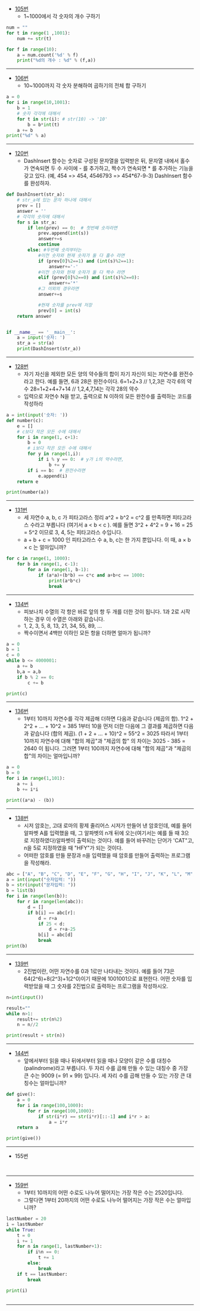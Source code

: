 * [105번](https://codingdojang.com/scode/504?answer=25989#answer_25989)
    * 1~1000에서 각 숫자의 개수 구하기
```python
num = ""
for t in range(1 ,1001):
    num += str(t)

for f in range(10):
    a = num.count('%d' % f)
    print("%d의 개수 : %d" % (f,a))
```
-----------------------------------
* [106번](https://codingdojang.com/scode/505?answer=26007#answer_26007)
    * 10~1000까지 각 숫자 분해하여 곱하기의 전체 합 구하기
```python
a = 0
for i in range(10,1001):
    b = 1
    # 숫자 각각에 대해서
    for t in str(i): # str(10) -> '10'
        b = b*int(t)
    a += b
print("%d" % a)      
```
-----------------------------------
* [120번](https://codingdojang.com/scode/529?answer=26049#answer_26049)
    * DashInsert 함수는 숫자로 구성된 문자열을 입력받은 뒤, 문자열 내에서 홀수가 연속되면 두 수 사이에 - 를 추가하고, 짝수가 연속되면 * 를 추가하는 기능을 갖고 있다. (예, 454 => 454, 4546793 => 454*67-9-3) DashInsert 함수를 완성하자.
```python
def DashInsert(str_a):
    # str_a에 있는 문자 하나에 대해서
    prev = []
    answer = ''
    # 각각의 숫자에 대해서
    for s in str_a:
        if len(prev) == 0:  # 첫번째 숫자라면
            prev.append(int(s))
            answer+=s
            continue
        else: #두번째 숫자부터는
            #이전 숫자와 현재 숫자가 둘 다 홀수 라면
            if (prev[0]%2==1) and (int(s)%2==1):
                answer+='-'
            #이전 숫자와 현재 숫자가 둘 다 짝수 라면
            elif (prev[0]%2==0) and (int(s)%2==0):
                answer+='*'
            #그 이외의 경우라면
            answer+=s

            #현재 숫자를 prev에 저장
            prev[0] = int(s)
    return answer


if __name__ == '__main__':
    a = input('숫자: ')
    str_a = str(a)
    print(DashInsert(str_a))    
```
-----------------------------------
* [128번](https://codingdojang.com/scode/539?answer=26026#answer_26026)
    * 자기 자신을 제외한 모든 양의 약수들의 합이 자기 자신이 되는 자연수를 완전수라고 한다. 예를 들면, 6과 28은 완전수이다. 6=1+2+3 // 1,2,3은 각각 6의 약수 28=1+2+4+7+14 // 1,2,4,7,14는 각각 28의 약수
    * 입력으로 자연수 N을 받고, 출력으로 N 이하의 모든 완전수를 출력하는 코드를 작성하라
```python
a = int(input('숫자: '))
def number(c):
    e = []
    # c보다 작은 모든 수에 대해서
    for i in range(1, c+1):
        b = 0
        # i보다 작은 모든 수에 대해서
        for y in range(1,i):
            if i % y == 0:  # y가 i의 약수라면,
                b += y
        if i == b:  # 완전수라면
            e.append(i)
    return e    

print(number(a))    
```
-----------------------------------

* [131번](https://codingdojang.com/scode/545?answer=26066#answer_26066)
    * 세 자연수 a, b, c 가 피타고라스 정리 a^2 + b^2 = c^2 를 만족하면 피타고라스 수라고 부릅니다 (여기서 a < b < c ). 예를 들면 3^2 + 4^2 = 9 + 16 = 25 = 5^2 이므로 3, 4, 5는 피타고라스 수입니다.
    * a + b + c = 1000 인 피타고라스 수 a, b, c는 한 가지 뿐입니다. 이 때, a × b × c 는 얼마입니까?
```python
for c in range(1, 1000):
    for b in range(1, c-1):
        for a in range(1, b-1):
            if (a*a)+(b*b) == c*c and a+b+c == 1000:
                print(a*b*c)
                break
```
-----------------------------------

* [134번](https://codingdojang.com/scode/548?answer=26074#answer_26074)
    * 피보나치 수열의 각 항은 바로 앞의 항 두 개를 더한 것이 됩니다. 1과 2로 시작하는 경우 이 수열은 아래와 같습니다.
    * 1, 2, 3, 5, 8, 13, 21, 34, 55, 89, ...
    * 짝수이면서 4백만 이하인 모든 항을 더하면 얼마가 됩니까?
```python
a = 0
b = 1
c = 0
while b <= 4000001:
    a += b
    b,a = a,b
    if b % 2 == 0:
        c += b

print(c)  
```
-----------------------------------
* [136번](https://codingdojang.com/scode/553?answer=26082#answer_26082)
    * 1부터 10까지 자연수를 각각 제곱해 더하면 다음과 같습니다 (제곱의 합). 1^2 + 2^2 + ... + 10^2 = 385 1부터 10을 먼저 더한 다음에 그 결과를 제곱하면 다음과 같습니다 (합의 제곱). (1 + 2 + ... + 10)^2 = 55^2 = 3025 따라서 1부터 10까지 자연수에 대해 "합의 제곱"과 "제곱의 합" 의 차이는 3025 - 385 = 2640 이 됩니다. 그러면 1부터 100까지 자연수에 대해 "합의 제곱"과 "제곱의 합"의 차이는 얼마입니까?
```python
a = 0
b = 0
for i in range(1,101):
    a += i
    b += i*i

print((a*a) - (b))    
```
-----------------------------------
* [138번](https://codingdojang.com/scode/555?answer=26105#answer_26105)
    * 시저 암호는, 고대 로마의 황제 줄리어스 시저가 만들어 낸 암호인데, 예를 들어 알파벳 A를 입력했을 때, 그 알파벳의 n개 뒤에 오는(여기서는 예를 들 때 3으로 지정하였다)알파벳이 출력되는 것이다. 예를 들어 바꾸려는 단어가 'CAT"고, n을 5로 지정하였을 때 "HFY"가 되는 것이다.
    * 어떠한 암호를 만들 문장과 n을 입력했을 때 암호를 만들어 출력하는 프로그램을 작성해라.
```python
abc = ["A", "B", "C", "D", "E", "F", "G", "H", "I", "J", "K", "L", "M", "N", "O", "P", "Q", "R","S", "T", "U", "V", "W", "X", "Y", "Z"]
a = int(input("숫자입력: "))
b = str(input("문자입력: "))
b = list(b)
for i in range(len(b)):
    for r in range(len(abc)):
        d = []
        if b[i] == abc[r]:
            d = r+a
            if 25 < d:
                d = r+a-25
            b[i] = abc[d]
            break
print(b)    
```
-----------------------------------
* [139번](https://codingdojang.com/scode/556?answer=26149#answer_26149)
    * 2진법이란, 어떤 자연수를 0과 1로만 나타내는 것이다. 예를 들어 73은 64(2^6)+8(2^3)+1(2^0)이기 때문에 1001001으로 표현한다. 어떤 숫자를 입력받았을 때 그 숫자를 2진법으로 출력하는 프로그램을 작성하시오.
```python
n=int(input())

result=""
while n>1:
    result+= str(n%2)
    n = n//2

print(result + str(n))
```
-----------------------------------
* [144번](https://codingdojang.com/scode/562?answer=26163#answer_26163)
    * 앞에서부터 읽을 때나 뒤에서부터 읽을 때나 모양이 같은 수를 대칭수(palindrome)라고 부릅니다. 두 자리 수를 곱해 만들 수 있는 대칭수 중 가장 큰 수는 9009 (= 91 × 99) 입니다. 세 자리 수를 곱해 만들 수 있는 가장 큰 대칭수는 얼마입니까?
```python
def give():
    a = 0
    for i in range(100,1000):
        for r in range(100,1000):
            if str(i*r) == str(i*r)[::-1] and i*r > a:
                a = i*r
    return a

print(give())    
```
-----------------------------------
* 155번
```python
    
```
-----------------------------------
* [159번](https://codingdojang.com/scode/584?answer=26199#answer_26199)
   * 1부터 10까지의 어떤 수로도 나누어 떨어지는 가장 작은 수는 2520입니다.
   * 그렇다면 1부터 20까지의 어떤 수로도 나누어 떨어지는 가장 작은 수는 얼마입니까?
```python
lastNumber = 20
i = lastNumber
while True:
    t = 0
    i += 1
    for n in range(1, lastNumber+1):
        if i%n == 0:
            t += 1
        else:
            break    
    if t == lastNumber:
        break
        
print(i)   
   
```
-----------------------------------

